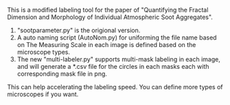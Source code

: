 This is a modified labeling tool for the paper of "Quantifying the Fractal Dimension and Morphology of Individual Atmospheric Soot Aggregates".

1. "sootparameter.py" is the origional version.
2. A auto naming script (AutoNom.py) for uniforming the file name based on The Measuring Scale in each image is defined based on the microscope types.
3. The new "multi-labeler.py" supports multi-mask labeling in each image, and will generate a *.csv file for the circles in each masks each with corresponding mask file in png.

This can help accelerating the labeling speed. 
You can define more types of microscopes if you want.
